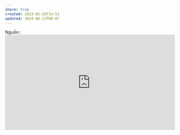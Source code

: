 ```yaml
---
share: true
created: 2023-05-26T14:51
updated: 2024-08-13T00:07
---
```

Nguồn:: <iframe width="560" height="315" src="https://www.youtube.com/embed/VBwWbFpkltg?start=3487" title="YouTube video player" frameborder="0" allow="accelerometer; autoplay; clipboard-write; encrypted-media; gyroscope; picture-in-picture; web-share" allowfullscreen></iframe>
